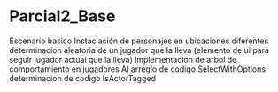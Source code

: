 # Parcial2_Base
 
Escenario basico
Instaciación de personajes en ubicaciones diferentes
determinacion aleatoria de un jugador que la lleva (elemento de ui para seguir jugador actual que la lleva)
implementacion de arbol de comportamiento en jugadores AI
arreglo de codigo SelectWithOptions
determinacion de codigo IsActorTagged
